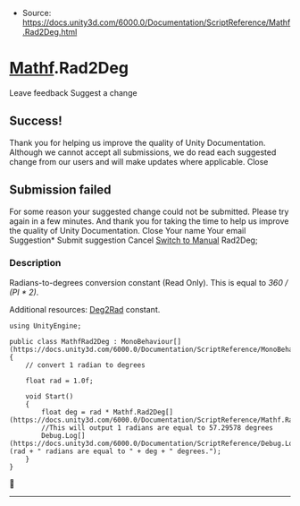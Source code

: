 * Source: https://docs.unity3d.com/6000.0/Documentation/ScriptReference/Mathf.Rad2Deg.html

#  [Mathf](https://docs.unity3d.com/6000.0/Documentation/ScriptReference/Mathf.html).Rad2Deg
Leave feedback
Suggest a change
## Success!
Thank you for helping us improve the quality of Unity Documentation. Although we cannot accept all submissions, we do read each suggested change from our users and will make updates where applicable.
Close
## Submission failed
For some reason your suggested change could not be submitted. Please <a>try again</a> in a few minutes. And thank you for taking the time to help us improve the quality of Unity Documentation.
Close
Your name Your email Suggestion* Submit suggestion
Cancel
[Switch to Manual](https://docs.unity3d.com/6000.0/Documentation/Manual/class-Mathf.html "Go to Mathf Component in the Manual")
Rad2Deg; 
### Description
Radians-to-degrees conversion constant (Read Only).
This is equal to _360 / (PI * 2)_.  
  
Additional resources: [Deg2Rad](https://docs.unity3d.com/6000.0/Documentation/ScriptReference/Mathf.Deg2Rad.html) constant.
```
using UnityEngine;  
  
public class MathfRad2Deg : MonoBehaviour[](https://docs.unity3d.com/6000.0/Documentation/ScriptReference/MonoBehaviour.html)
{
    // convert 1 radian to degrees  
  
    float rad = 1.0f;  
  
    void Start()
    {
        float deg = rad * Mathf.Rad2Deg[](https://docs.unity3d.com/6000.0/Documentation/ScriptReference/Mathf.Rad2Deg.html);
        //This will output 1 radians are equal to 57.29578 degrees
        Debug.Log[](https://docs.unity3d.com/6000.0/Documentation/ScriptReference/Debug.Log.html)(rad + " radians are equal to " + deg + " degrees.");
    }
}

```

* * *
